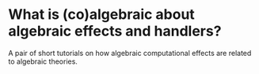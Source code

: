 # What is (co)algebraic about algebraic effects and handlers?

A pair of short tutorials on how algebraic computational effects are related to algebraic theories.
